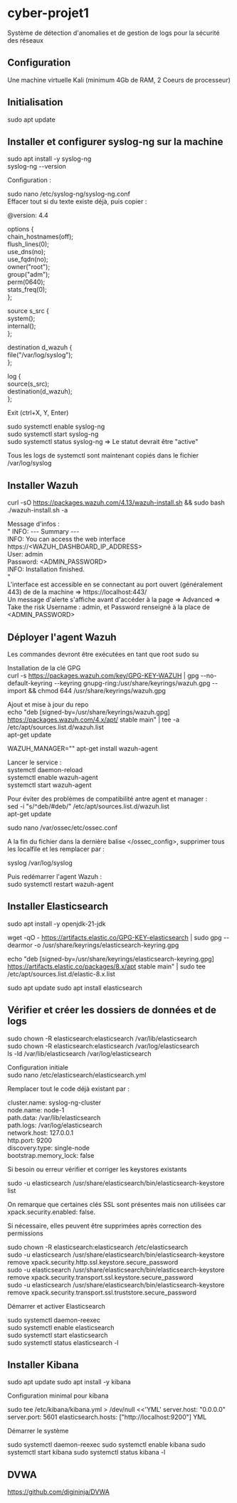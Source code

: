 # cyber-projet1
Système de détection d'anomalies et de gestion de logs pour la sécurité des réseaux

## Configuration

Une machine virtuelle Kali (minimum 4Gb de RAM, 2 Coeurs de processeur)

## Initialisation

sudo apt update

## Installer et configurer syslog-ng sur la machine 

sudo apt install -y syslog-ng  
syslog-ng --version  

Configuration :  
  
sudo nano /etc/syslog-ng/syslog-ng.conf  
Effacer tout si du texte existe déjà, puis copier :
  
@version: 4.4  
  
options {  
    chain_hostnames(off);  
    flush_lines(0);  
    use_dns(no);  
    use_fqdn(no);  
    owner("root");  
    group("adm");  
    perm(0640);  
    stats_freq(0);  
};  
  
source s_src {  
    system();  
    internal();  
};  
  
destination d_wazuh {  
    file("/var/log/syslog");  
};  
  
log {  
    source(s_src);  
    destination(d_wazuh);  
};  

Exit (ctrl+X, Y, Enter)  

sudo systemctl enable syslog-ng  
sudo systemctl start syslog-ng  
sudo systemctl status syslog-ng => Le statut devrait être "active"  

Tous les logs de systemctl sont maintenant copiés dans le fichier /var/log/syslog  
  
## Installer Wazuh

curl -sO https://packages.wazuh.com/4.13/wazuh-install.sh && sudo bash ./wazuh-install.sh -a  

Message d'infos :  
"
INFO: --- Summary ---  
INFO: You can access the web interface https://<WAZUH_DASHBOARD_IP_ADDRESS>  
    User: admin  
    Password: <ADMIN_PASSWORD>  
INFO: Installation finished.  
"  
L'interface est accessible en se connectant au port ouvert (généralement 443) de de la machine => https://localhost:443/  
Un message d'alerte s'affiche avant d'accéder à la page => Advanced => Take the risk
Username : admin, et Password renseigné à la place de <ADMIN_PASSWORD>

## Déployer l'agent Wazuh

Les commandes devront être exécutées en tant que root
sudo su

Installation de la clé GPG  
curl -s https://packages.wazuh.com/key/GPG-KEY-WAZUH | gpg --no-default-keyring --keyring gnupg-ring:/usr/share/keyrings/wazuh.gpg --import && chmod 644 /usr/share/keyrings/wazuh.gpg  
  
Ajout et mise à jour du repo  
echo "deb [signed-by=/usr/share/keyrings/wazuh.gpg] https://packages.wazuh.com/4.x/apt/ stable main" | tee -a /etc/apt/sources.list.d/wazuh.list  
apt-get update  
  
WAZUH_MANAGER="<adresse IP de la machine>" apt-get install wazuh-agent  
  
Lancer le service :  
systemctl daemon-reload  
systemctl enable wazuh-agent  
systemctl start wazuh-agent  

Pour éviter des problèmes de compatibilité antre agent et manager :  
sed -i "s/^deb/#deb/" /etc/apt/sources.list.d/wazuh.list  
apt-get update  

sudo nano /var/ossec/etc/ossec.conf  
  
A la fin du fichier dans la dernière balise </ossec_config>, supprimer tous les localfile et les remplacer par :  
  
  <localfile>  
    <log_format>syslog</log_format>  
    <location>/var/log/syslog</location>  
  </localfile>  
  
Puis redémarrer l'agent Wazuh :  
sudo systemctl restart wazuh-agent  
  
  
## Installer Elasticsearch

sudo apt install -y openjdk-21-jdk

wget -qO - https://artifacts.elastic.co/GPG-KEY-elasticsearch | sudo gpg --dearmor -o /usr/share/keyrings/elasticsearch-keyring.gpg

echo "deb [signed-by=/usr/share/keyrings/elasticsearch-keyring.gpg] https://artifacts.elastic.co/packages/8.x/apt stable main" | sudo tee /etc/apt/sources.list.d/elastic-8.x.list

sudo apt update
sudo apt install elasticsearch

## Vérifier et créer les dossiers de données et de logs
  
sudo chown -R elasticsearch:elasticsearch /var/lib/elasticsearch  
sudo chown -R elasticsearch:elasticsearch /var/log/elasticsearch  
ls -ld /var/lib/elasticsearch /var/log/elasticsearch  
  
Configuration initiale  
sudo nano /etc/elasticsearch/elasticsearch.yml  
  
Remplacer tout le code déjà existant par :  
  
cluster.name: syslog-ng-cluster  
node.name: node-1  
path.data: /var/lib/elasticsearch  
path.logs: /var/log/elasticsearch  
network.host: 127.0.0.1  
http.port: 9200  
discovery.type: single-node  
bootstrap.memory_lock: false  
  
Si besoin ou erreur vérifier et corriger les keystores existants  
  
sudo -u elasticsearch /usr/share/elasticsearch/bin/elasticsearch-keystore list  
  
On remarque que certaines clés SSL sont présentes mais non utilisées car xpack.security.enabled: false.  
  
Si nécessaire, elles peuvent être supprimées après correction des permissions  
  
sudo chown -R elasticsearch:elasticsearch /etc/elasticsearch  
sudo -u elasticsearch /usr/share/elasticsearch/bin/elasticsearch-keystore remove xpack.security.http.ssl.keystore.secure_password  
sudo -u elasticsearch /usr/share/elasticsearch/bin/elasticsearch-keystore remove xpack.security.transport.ssl.keystore.secure_password  
sudo -u elasticsearch /usr/share/elasticsearch/bin/elasticsearch-keystore remove xpack.security.transport.ssl.truststore.secure_password  
  
Démarrer et activer Elasticsearch  
  
sudo systemctl daemon-reexec  
sudo systemctl enable elasticsearch  
sudo systemctl start elasticsearch  
sudo systemctl status elasticsearch -l  
  
  
## Installer Kibana

sudo apt update
sudo apt install -y kibana

Configuration minimal pour kibana

sudo tee /etc/kibana/kibana.yml > /dev/null <<'YML'
server.host: "0.0.0.0"
server.port: 5601
elasticsearch.hosts: ["http://localhost:9200"]
YML


Démarrer le système 

sudo systemctl daemon-reexec
sudo systemctl enable kibana
sudo systemctl start kibana
sudo systemctl status kibana -l

## DVWA
  
https://github.com/digininja/DVWA

